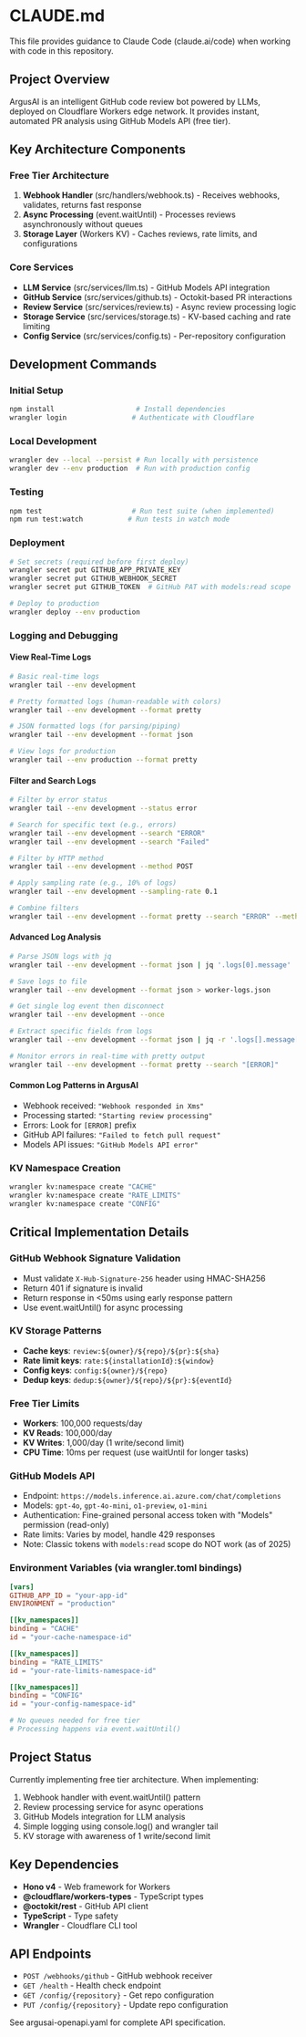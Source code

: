 # CLAUDE.md

This file provides guidance to Claude Code (claude.ai/code) when working with code in this repository.

## Project Overview

ArgusAI is an intelligent GitHub code review bot powered by LLMs, deployed on Cloudflare Workers edge network. It provides instant, automated PR analysis using GitHub Models API (free tier).

## Key Architecture Components

### Free Tier Architecture
1. **Webhook Handler** (src/handlers/webhook.ts) - Receives webhooks, validates, returns fast response
2. **Async Processing** (event.waitUntil) - Processes reviews asynchronously without queues
3. **Storage Layer** (Workers KV) - Caches reviews, rate limits, and configurations

### Core Services
- **LLM Service** (src/services/llm.ts) - GitHub Models API integration
- **GitHub Service** (src/services/github.ts) - Octokit-based PR interactions
- **Review Service** (src/services/review.ts) - Async review processing logic
- **Storage Service** (src/services/storage.ts) - KV-based caching and rate limiting
- **Config Service** (src/services/config.ts) - Per-repository configuration

## Development Commands

### Initial Setup
```bash
npm install                    # Install dependencies
wrangler login                # Authenticate with Cloudflare
```

### Local Development
```bash
wrangler dev --local --persist # Run locally with persistence
wrangler dev --env production  # Run with production config
```

### Testing
```bash
npm test                      # Run test suite (when implemented)
npm run test:watch           # Run tests in watch mode
```

### Deployment
```bash
# Set secrets (required before first deploy)
wrangler secret put GITHUB_APP_PRIVATE_KEY
wrangler secret put GITHUB_WEBHOOK_SECRET
wrangler secret put GITHUB_TOKEN  # GitHub PAT with models:read scope

# Deploy to production
wrangler deploy --env production
```

### Logging and Debugging

#### View Real-Time Logs
```bash
# Basic real-time logs
wrangler tail --env development

# Pretty formatted logs (human-readable with colors)
wrangler tail --env development --format pretty

# JSON formatted logs (for parsing/piping)
wrangler tail --env development --format json

# View logs for production
wrangler tail --env production --format pretty
```

#### Filter and Search Logs
```bash
# Filter by error status
wrangler tail --env development --status error

# Search for specific text (e.g., errors)
wrangler tail --env development --search "ERROR"
wrangler tail --env development --search "Failed"

# Filter by HTTP method
wrangler tail --env development --method POST

# Apply sampling rate (e.g., 10% of logs)
wrangler tail --env development --sampling-rate 0.1

# Combine filters
wrangler tail --env development --format pretty --search "ERROR" --method POST
```

#### Advanced Log Analysis
```bash
# Parse JSON logs with jq
wrangler tail --env development --format json | jq '.logs[0].message'

# Save logs to file
wrangler tail --env development --format json > worker-logs.json

# Get single log event then disconnect
wrangler tail --env development --once

# Extract specific fields from logs
wrangler tail --env development --format json | jq -r '.logs[].message[] | select(. | contains("ERROR"))'

# Monitor errors in real-time with pretty output
wrangler tail --env development --format pretty --search "[ERROR]"
```

#### Common Log Patterns in ArgusAI
- Webhook received: `"Webhook responded in Xms"`
- Processing started: `"Starting review processing"`
- Errors: Look for `[ERROR]` prefix
- GitHub API failures: `"Failed to fetch pull request"`
- Models API issues: `"GitHub Models API error"`

### KV Namespace Creation
```bash
wrangler kv:namespace create "CACHE"
wrangler kv:namespace create "RATE_LIMITS"
wrangler kv:namespace create "CONFIG"
```

## Critical Implementation Details

### GitHub Webhook Signature Validation
- Must validate `X-Hub-Signature-256` header using HMAC-SHA256
- Return 401 if signature is invalid
- Return response in <50ms using early response pattern
- Use event.waitUntil() for async processing

### KV Storage Patterns
- **Cache keys**: `review:${owner}/${repo}/${pr}:${sha}`
- **Rate limit keys**: `rate:${installationId}:${window}`
- **Config keys**: `config:${owner}/${repo}`
- **Dedup keys**: `dedup:${owner}/${repo}/${pr}:${eventId}`

### Free Tier Limits
- **Workers**: 100,000 requests/day
- **KV Reads**: 100,000/day
- **KV Writes**: 1,000/day (1 write/second limit)
- **CPU Time**: 10ms per request (use waitUntil for longer tasks)

### GitHub Models API
- Endpoint: `https://models.inference.ai.azure.com/chat/completions`
- Models: `gpt-4o`, `gpt-4o-mini`, `o1-preview`, `o1-mini`
- Authentication: Fine-grained personal access token with "Models" permission (read-only)
- Rate limits: Varies by model, handle 429 responses
- Note: Classic tokens with `models:read` scope do NOT work (as of 2025)

### Environment Variables (via wrangler.toml bindings)
```toml
[vars]
GITHUB_APP_ID = "your-app-id"
ENVIRONMENT = "production"

[[kv_namespaces]]
binding = "CACHE"
id = "your-cache-namespace-id"

[[kv_namespaces]]
binding = "RATE_LIMITS"
id = "your-rate-limits-namespace-id"

[[kv_namespaces]]
binding = "CONFIG"
id = "your-config-namespace-id"

# No queues needed for free tier
# Processing happens via event.waitUntil()
```

## Project Status

Currently implementing free tier architecture. When implementing:

1. Webhook handler with event.waitUntil() pattern
2. Review processing service for async operations
3. GitHub Models integration for LLM analysis
4. Simple logging using console.log() and wrangler tail
5. KV storage with awareness of 1 write/second limit

## Key Dependencies

- **Hono v4** - Web framework for Workers
- **@cloudflare/workers-types** - TypeScript types
- **@octokit/rest** - GitHub API client
- **TypeScript** - Type safety
- **Wrangler** - Cloudflare CLI tool

## API Endpoints

- `POST /webhooks/github` - GitHub webhook receiver
- `GET /health` - Health check endpoint
- `GET /config/{repository}` - Get repo configuration
- `PUT /config/{repository}` - Update repo configuration

See argusai-openapi.yaml for complete API specification.